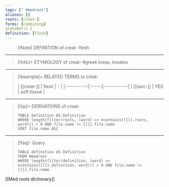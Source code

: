 ```yaml
---
tags: [" #medroot"]
aliases: []
roots: [creat-]
forms: [combining]
alphabet:: C
definition: [flesh]
---
```

>[!Note] DEFINITION of creat-
>flesh
_____
>[!info]+ ETYMOLOGY of creat-
>#greek kreas, kreatos
_____
>[!example]+ RELATED TERMS to creat-
>
>| [[creat-]] | flesh |      -      |
|:----------:|:-----:|:-----------:|
| [[sarc-]]  |  YES  | soft tissue |
_____
>[!tip]+ DERIVATIONS of creat-
>```dataview
>TABLE definition AS Definition 
>WHERE length(filter(roots, (word) => econtains([[]].roots, word))) > 0 AND file.name != [[]].file.name
>SORT file.name ASC
>```
_____
>[!faq]- Query
>
>```dataview
>TABLE definition AS Definition
>FROM #medroot
>WHERE length(filter(definition, (word) => econtains([[]].definition, word))) > 0 AND file.name != [[]].file.name
>```

[[Med roots dictionary]]
